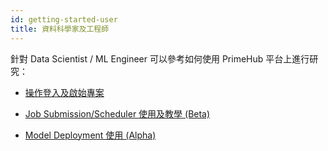 ```yaml
---
id: getting-started-user
title: 資料科學家及工程師
---
```



針對 Data Scientist / ML Engineer 可以參考如何使用 PrimeHub 平台上進行研究：

+ [操作登入及啟始專案](quickstart/login-portal-user)

+ [Job Submission/Scheduler 使用及教學 (Beta)](job-submission-cht)

+ [Model Deployment 使用 (Alpha)](model-deployment-feature)
